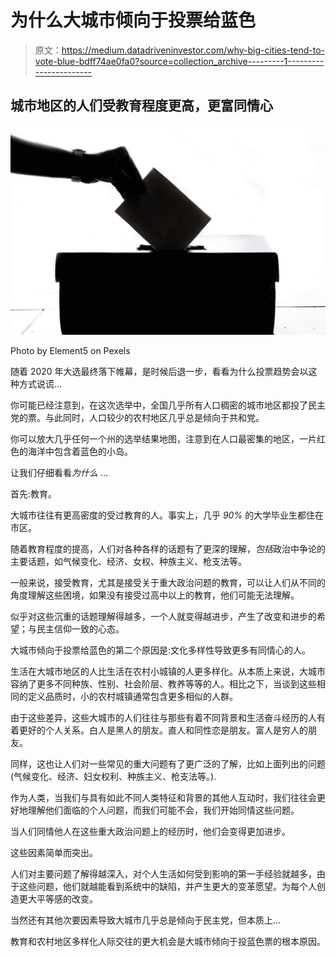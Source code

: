 # 为什么大城市倾向于投票给蓝色

> 原文：<https://medium.datadriveninvestor.com/why-big-cities-tend-to-vote-blue-bdff74ae0fa0?source=collection_archive---------1----------------------->

## 城市地区的人们受教育程度更高，更富同情心

![](img/1f50a2447ed6500eac6dc6aab57f51b4.png)

Photo by Element5 on Pexels

随着 2020 年大选最终落下帷幕，是时候后退一步，看看为什么投票趋势会以这种方式说谎…

你可能已经注意到，在这次选举中，全国几乎所有人口稠密的城市地区都投了民主党的票。与此同时，人口较少的农村地区几乎总是倾向于共和党。

你可以放大几乎任何一个州的选举结果地图，注意到在人口最密集的地区，一片红色的海洋中包含着蓝色的小岛。

让我们仔细看看*为什么* …

首先:教育。

大城市往往有更高密度的受过教育的人。事实上，几乎 *90%* 的大学毕业生都住在市区。

随着教育程度的提高，人们对各种各样的话题有了更深的理解，*包括*政治中争论的主要话题，如气候变化、经济、女权、种族主义、枪支法等。

一般来说，接受教育，尤其是接受关于重大政治问题的教育，可以让人们从不同的角度理解这些困境，如果没有接受过高中以上的教育，他们可能无法理解。

似乎对这些沉重的话题理解得越多，一个人就变得越进步，产生了改变和进步的希望；与民主信仰一致的心态。

大城市倾向于投票给蓝色的第二个原因是:文化多样性导致更多有同情心的人。

生活在大城市地区的人比生活在农村小城镇的人更多样化。从本质上来说，大城市容纳了更多不同种族、性别、社会阶层、教养等等的人。相比之下，当谈到这些相同的定义品质时，小的农村城镇通常包含更多相似的人群。

由于这些差异，这些大城市的人们往往与那些有着不同背景和生活奋斗经历的人有着更好的个人关系。白人是黑人的朋友。直人和同性恋是朋友。富人是穷人的朋友。

同样，这也让人们对一些常见的重大问题有了更广泛的了解，比如上面列出的问题(气候变化、经济、妇女权利、种族主义、枪支法等。).

作为人类，当我们与具有如此不同人类特征和背景的其他人互动时，我们往往会更好地理解他们面临的个人问题，而我们可能不会，我们开始同情这些问题。

当人们同情他人在这些重大政治问题上的经历时，他们会变得更加进步。

这些因素简单而突出。

人们对主要问题了解得越深入，对个人生活如何受到影响的第一手经验就越多，由于这些问题，他们就越能看到系统中的缺陷，并产生更大的变革愿望。为每个人创造更大平等感的改变。

当然还有其他次要因素导致大城市几乎总是倾向于民主党，但本质上…

教育和农村地区多样化人际交往的更大机会是大城市倾向于投蓝色票的根本原因。